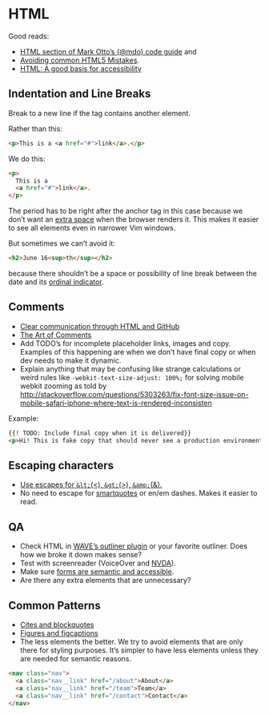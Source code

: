 # HTML

Good reads:
* [HTML section of Mark Otto’s (@mdo) code guide](http://codeguide.co/#html)
and
* [Avoiding common HTML5 Mistakes](http://html5doctor.com/avoiding-common-html5-mistakes/).
* [HTML: A good basis for accessibility](https://developer.mozilla.org/en-US/docs/Learn/Accessibility/HTML)

## Indentation and Line Breaks

Break to a new line if the tag contains another element.

Rather than this:

```html
<p>This is a <a href="#">link</a>.</p>
```

We do this:

```html
<p>
  This is a
  <a href="#">link</a>.
</p>
```

The period has to be right after the anchor tag in this case because we don’t want an
[extra space](http://stackoverflow.com/questions/588356/why-does-the-browser-renders-a-newline-as-space)
when the browser renders it. This makes it easier to see all elements
even in narrower Vim windows.

But sometimes we can’t avoid it:

```html
<h2>June 16<sup>th</sup></h2>
```

because there shouldn’t be a space or possibility of line break
between the date and its
[ordinal indicator](http://en.wikipedia.org/wiki/Ordinal_indicator).

## Comments

* [Clear communication through HTML and GitHub](https://dockyard.com/blog/2015/09/02/clear-communication-through-html)
* [The Art of Comments](https://css-tricks.com/the-art-of-comments/)
* Add TODO’s for incomplete placeholder links, images and copy. Examples
  of this happening are when we don’t have final copy or when dev needs
  to make it dynamic.
* Explain anything that may be confusing like strange calculations or
  weird rules like `-webkit-text-size-adjust: 100%;` for solving mobile
  webkit zooming as told by
  http://stackoverflow.com/questions/5303263/fix-font-size-issue-on-mobile-safari-iphone-where-text-is-rendered-inconsisten

Example:
```html
{{! TODO: Include final copy when it is delivered}}
<p>Hi! This is fake copy that should never see a production environment</p>
```

## Escaping characters

* [Use escapes for `&lt;`(<), `&gt;`(>), `&amp;`(&).](http://www.w3.org/International/questions/qa-escapes#use)
* No need to escape for
  [smartquotes](http://smartquotesforsmartpeople.com/) or en/em dashes. Makes it
  easier to read.

## QA

* Check HTML in
  [WAVE’s outliner plugin](https://chrome.google.com/webstore/detail/wave-evaluation-tool/jbbplnpkjmmeebjpijfedlgcdilocofh?hl=en-US)
  or your favorite outliner. Does how we broke it down makes sense?
* Test with screenreader (VoiceOver and
  [NVDA](http://www.nvaccess.org/)).
* Make sure
  [forms are semantic and accessible](http://www.uxbooth.com/articles/styling-forms-accessibly/).
* Are there any extra elements that are unnecessary?

## Common Patterns

* [Cites and blockquotes](http://html5doctor.com/cite-and-blockquote-reloaded/)
* [Figures and figcaptions](http://html5doctor.com/the-figure-figcaption-elements/)
* The less elements the better. We try to avoid elements that are only
  there for styling purposes. It’s simpler to have less elements unless
  they are needed for semantic reasons.
```html
<nav class="nav">
  <a class="nav__link" href="/about">About</a>
  <a class="nav__link" href="/team">Team</a>
  <a class="nav__link" href="/contact">Contact</a>
</nav>
```
